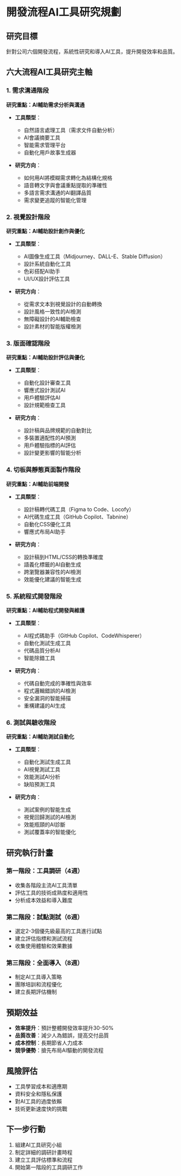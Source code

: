 # 開發流程AI工具研究規劃

## 研究目標
針對公司六個開發流程，系統性研究和導入AI工具，提升開發效率和品質。

## 六大流程AI工具研究主軸

### 1. 需求溝通階段
**研究重點：AI輔助需求分析與溝通**

- **工具類型**：
  - 自然語言處理工具（需求文件自動分析）
  - AI會議摘要工具
  - 智能需求管理平台
  - 自動化用戶故事生成器

- **研究方向**：
  - 如何用AI將模糊需求轉化為結構化規格
  - 語音轉文字與會議重點提取的準確性
  - 多語言需求溝通的AI翻譯品質
  - 需求變更追蹤的智能化管理

### 2. 視覺設計階段
**研究重點：AI輔助設計創作與優化**

- **工具類型**：
  - AI圖像生成工具（Midjourney、DALL-E、Stable Diffusion）
  - 設計系統自動化工具
  - 色彩搭配AI助手
  - UI/UX設計評估工具

- **研究方向**：
  - 從需求文本到視覺設計的自動轉換
  - 設計風格一致性的AI檢測
  - 無障礙設計的AI輔助檢查
  - 設計素材的智能版權檢測

### 3. 版面確認階段
**研究重點：AI輔助設計評估與優化**

- **工具類型**：
  - 自動化設計審查工具
  - 響應式設計測試AI
  - 用戶體驗評估AI
  - 設計規範檢查工具

- **研究方向**：
  - 設計稿與品牌規範的自動對比
  - 多裝置適配性的AI預測
  - 用戶體驗指標的AI評估
  - 設計變更影響的智能分析

### 4. 切板與靜態頁面製作階段
**研究重點：AI輔助前端開發**

- **工具類型**：
  - 設計稿轉代碼工具（Figma to Code、Locofy）
  - AI代碼生成工具（GitHub Copilot、Tabnine）
  - 自動化CSS優化工具
  - 響應式布局AI助手

- **研究方向**：
  - 設計稿到HTML/CSS的轉換準確度
  - 語義化標籤的AI自動生成
  - 跨瀏覽器兼容性的AI檢測
  - 效能優化建議的智能生成

### 5. 系統程式開發階段
**研究重點：AI輔助程式開發與維護**

- **工具類型**：
  - AI程式碼助手（GitHub Copilot、CodeWhisperer）
  - 自動化測試生成工具
  - 代碼品質分析AI
  - 智能除錯工具

- **研究方向**：
  - 代碼自動完成的準確性與效率
  - 程式邏輯錯誤的AI檢測
  - 安全漏洞的智能掃描
  - 重構建議的AI生成

### 6. 測試與驗收階段
**研究重點：AI輔助測試自動化**

- **工具類型**：
  - 自動化測試生成工具
  - AI視覺測試工具
  - 效能測試AI分析
  - 缺陷預測工具

- **研究方向**：
  - 測試案例的智能生成
  - 視覺回歸測試的AI檢測
  - 效能瓶頸的AI診斷
  - 測試覆蓋率的智能優化

## 研究執行計畫

### 第一階段：工具調研（4週）
- 收集各階段主流AI工具清單
- 評估工具的技術成熟度和適用性
- 分析成本效益和導入難度

### 第二階段：試點測試（6週）
- 選定2-3個優先級最高的工具進行試點
- 建立評估指標和測試流程
- 收集使用體驗和效果數據

### 第三階段：全面導入（8週）
- 制定AI工具導入策略
- 團隊培訓和流程優化
- 建立長期評估機制

## 預期效益
- **效率提升**：預計整體開發效率提升30-50%
- **品質改善**：減少人為錯誤，提高交付品質
- **成本控制**：長期節省人力成本
- **競爭優勢**：搶先布局AI驅動的開發流程

## 風險評估
- 工具學習成本和適應期
- 資料安全和隱私保護
- 對AI工具的過度依賴
- 技術更新速度快的挑戰

## 下一步行動
1. 組建AI工具研究小組
2. 制定詳細的調研計畫時程
3. 建立工具評估標準和流程
4. 開始第一階段的工具調研工作